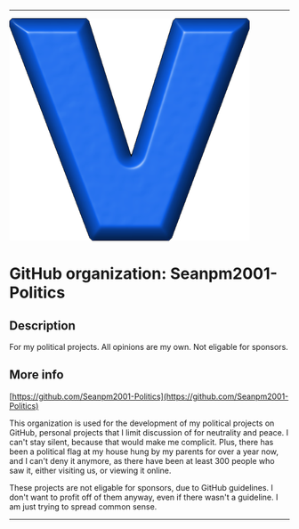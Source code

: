   
***

![VIcon.png failed to load. The file may be missing or corrupt. Check the file path for errors first.](/AdditionalInfo/1/Seanpm2001-Politics/VIcon.png)

# GitHub organization: Seanpm2001-Politics

## Description

For my political projects. All opinions are my own. Not eligable for sponsors.

## More info

[https://github.com/Seanpm2001-Politics](https://github.com/Seanpm2001-Politics)

This organization is used for the development of my political projects on GitHub, personal projects that I limit discussion of for neutrality and peace. I can't stay silent, because that would make me complicit. Plus, there has been a political flag at my house hung by my parents for over a year now, and I can't deny it anymore, as there have been at least 300 people who saw it, either visiting us, or viewing it online.

These projects are not eligable for sponsors, due to GitHub guidelines. I don't want to profit off of them anyway, even if there wasn't a guideline. I am just trying to spread common sense.

***

